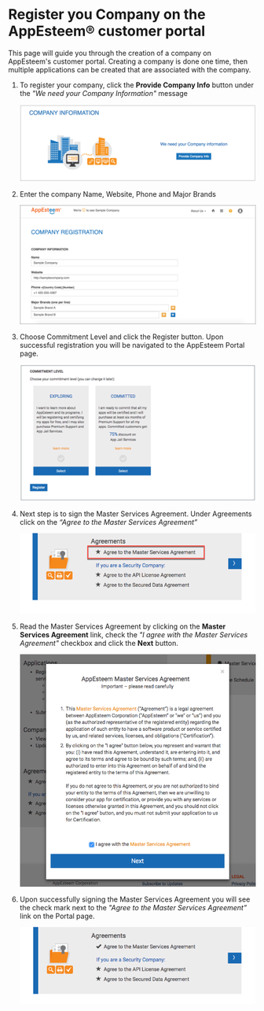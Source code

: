 # Register you Company on the AppEsteem® customer portal

This page will guide you through the creation of a company on AppEsteem's customer portal. Creating a company is done one time, then multiple applications can be created that are associated with the company.

1. To register your company, click the **Provide Company Info** button under the *"We need your Company Information"* message

    ![Company Information Welcome page](./media/registerCompany1.png)

2. Enter the company Name, Website, Phone and Major Brands

    ![Company Registration form](./media/registerCompany2.png)

3. Choose Commitment Level and click the Register button. Upon successful registration you will be navigated to the AppEsteem Portal page.

    ![Choosing your Commitment Level ](./media/registerCompany3.png)

4. Next step is to sign the Master Services Agreement. Under Agreements click on the *“Agree to the Master Services Agreement”*

    ![Signing Agreements](./media/agreeCertificationAgreement_1.png)

5. Read the Master Services Agreement by clicking on the **Master Services Agreement** link, check the *"I agree with the Master Services Agreement"* checkbox and click the **Next** button.

    ![Sign Sample Agreement](./media/agreeCertificationAgreement_2.png)

6. Upon successfully signing the Master Services Agreement you will see the check mark next to the *"Agree to the Master Services Agreement”* link on the Portal page.

    ![Completed Signing Agreements](./media/agreeCertificationAgreement_3.png)
